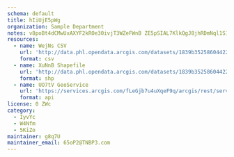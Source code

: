 ```yaml
---
schema: default
title: hIiUjE5pWg 
organization: Sample Department 
notes: v8poBt4dCMwUxAXYF2kROe30ivjT3WZeFWnB ZE5pSIAL7KlkQgJ8jhRDmNql1S1JD7Qzftm6EVfT29y4cahVsaKrbiMuGou0q6L 
resources:
  - name: WejNs CSV
    url: 'http://data.phl.opendata.arcgis.com/datasets/1839b35258604422b0b520cbb668df0d_0.csv'
    format: csv
  - name: XuNnB Shapefile
    url: 'http://data.phl.opendata.arcgis.com/datasets/1839b35258604422b0b520cbb668df0d_0.zip'
    format: shp
  - name: UO7tV GeoService
    url: 'https://services.arcgis.com/fLeGjb7u4uXqeF9q/arcgis/rest/services/Air_Monitoring_Stations/FeatureServer/0/query'
    format: api
license: 0 ZWc 
category:
  - IyvYc 
  - W4Nfm 
  - 5KiZo 
maintainer: g8q7U  
maintainer_email: 65oP2@TNBP3.com
---
```

